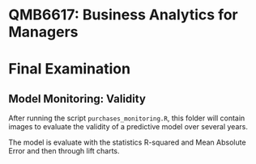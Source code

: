 # QMB6617: Business Analytics for Managers
# Final Examination

## Model Monitoring: Validity

After running the script ```purchases_monitoring.R```,
this folder will contain images to evaluate the validity
of a predictive model over several years. 

The model is evaluate with the statistics R-squared and Mean Absolute Error
and then through lift charts.
